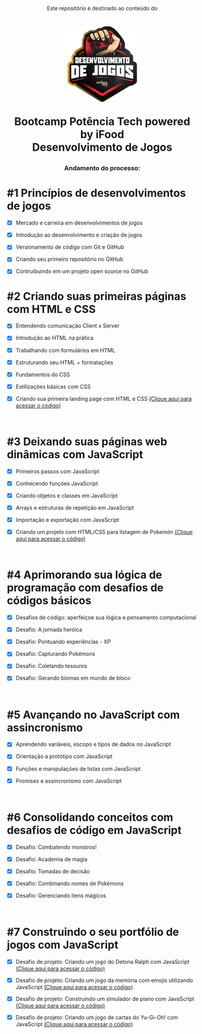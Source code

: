 <div align="center">
Este repositório é destinado ao conteúdo do 



<h1><img height="200vh" src="imagens/logo.png">

Bootcamp Potência Tech powered by iFood <br/> Desenvolvimento de Jogos</h1>

<h3> Andamento do processo:</h3>


</div>

# #1 Princípios de desenvolvimentos de jogos

  - [x] Mercado e carreira em desenvolvimentos de jogos

  - [x] Introdução ao desenvolvimento e criação de jogos

  - [x] Versionamento de código com Git e GitHub

  - [x] Criando seu primeiro repositório no GitHub

  - [x] Contruibuindo em um projeto open source no GitHub


# #2 Criando suas primeiras páginas com HTML e CSS

  - [x] Entendendo comunicação Client x Server

  - [x] Introdução ao HTML na prática

  - [x] Trabalhando com formulários em HTML

  - [x] Estruturando seu HTML + formatações

  - [x] Fundamentos do CSS

  - [x] Estilizações básicas com CSS
  
  - [x] Criando sua primeira landing page com HTML e CSS [(Clique aqui para acessar o código)](https://github.com/amandaiscoding/bootcamp-potencia-tech-powered-by-ifood/tree/main/landing-page)

  <br/>
 

# #3 Deixando suas páginas web dinâmicas com JavaScript

  - [x] Primeiros passos com JavaScript

  - [x] Conhecendo funções JavaScript

  - [x] Criando objetos e classes em JavaScript

  - [x] Arrays e estruturas de repetição em JavaScript

  - [x] Importação e exportação com JavaScript

  - [x] Criando um projeto com HTML/CSS para listagem de Pokemón [(Clique aqui para acessar o código)](https://github.com/amandaiscoding/bootcamp-potencia-tech-powered-by-ifood/tree/main/listagem-pokemons)

  <br/>

# #4 Aprimorando sua lógica de programação com desafios de códigos básicos

  - [x] Desafios de código: aperfeiçoe sua lógica e pensamento computacional

  - [x] Desafio: A jornada heróica

  - [x] Desafio: Pontuando experiências - XP

  - [x] Desafio: Capturando Pokémons
  
  - [x] Desafio: Coletando tesouros

  - [x] Desafio: Gerando biomas em mundo de bloco

 <br/>

# #5 Avançando no JavaScript com assincronismo

  - [x] Aprendendo variáveis, escopo e tipos de dados no JavaScript

  - [x] Orientação a protótipo com JavaScript

  - [x] Funções e manipulações de listas com JavaScript

  - [x] Promises e assincronismo com JavaScript
  
 <br/>

# #6 Consolidando conceitos com desafios de código em JavaScript

  - [x] Desafio: Combatendo monstros!

  - [x] Desafio: Academia de magia

  - [x] Desafio: Tomadas de decisão

  - [x] Desafio: Combinando nomes de Pokémons

  - [x] Desafio: Gerenciando itens mágicos

 <br/>

# #7 Construindo o seu portfólio de jogos com JavaScript

  - [x] Desafio de projeto: Criando um jogo do Detona Ralph com JavaScript [(Clique aqui para acessar o código)](https://github.com/amandaiscoding/bootcamp-potencia-tech-powered-by-ifood/tree/main/detona-ralph)

  - [x] Desafio de projeto: Criando um jogo da memória com emojis utilizando JavaScript [(Clique aqui para acessar o código)](https://github.com/amandaiscoding/bootcamp-potencia-tech-powered-by-ifood/tree/main/jogo-da-memoria)

  - [x] Desafio de projeto: Construindo um simulador de piano com JavaScript [(Clique aqui para acessar o código)](https://github.com/amandaiscoding/bootcamp-potencia-tech-powered-by-ifood/tree/main/piano)

  - [x] Desafio de projeto: Criando um jogo de cartas do Yu-Gi-Oh! com JavaScript [(Clique aqui para acessar o código)](https://github.com/amandaiscoding/bootcamp-potencia-tech-powered-by-ifood/tree/main/yu-gi-oh)

 <br/>
